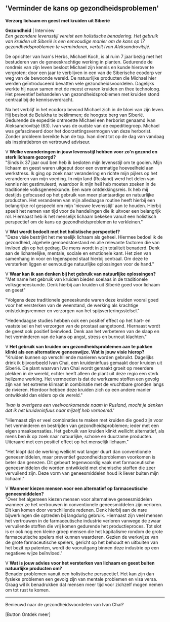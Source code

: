 ## 'Verminder de kans op gezondheidsproblemen'

**Verzorg lichaam en geest met kruiden uit Siberië**

**Gezondheid** | Interview <br>
__Een gezondere levensstijl vereist een holistische benadering. Het gebruik van kruiden uit Siberië is een eenvoudige manier om de kans op 17 gezondheidsproblemen te verminderen_, vertelt Ivan Aleksandrovitsjé._

De oprichter van Ivan's Herbs, Michael Koch, is al ruim 7 jaar bezig met het bestuderen van de geneeskrachtige werking in planten. Gedurende de rondreis van zijn leven besloot Michael zijn kennis en kunde hierover te vergroten; door een jaar te verblijven in een van de Siberische ecodorp ver weg van de bewoonde wereld. De natuurlijke producten die Michael hier werden geïntroduceerd bevatten vele gezondheidsvoordelen. Dagelijks werkte hij nauw samen met de meest ervaren kruiden en thee technoloog. Het preventief behandelen van gezondheidsproblemen met kruiden stond centraal bij de kennisoverdracht. 

Na het verblijf in het ecodorp bevond Michael zich in de bloei van zijn leven. Hij besloot  de Belukha te beklimmen; de hoogste berg van Siberië. Gedurende de expeditie ontmoette Michael een herborist genaamd Ivan Aleksandrovitsjé (63). Ivan was de oudste van de expeditiegroep. Michael was gefascineerd door het doorzettingsvermogen van deze herborist. Zonder probleem bereikte Ivan de top. Ivan dient tot op de dag van vandaag als inspiratiebron en vertrouwd adviseur.

V **Welke veranderingen in jouw levensstijl hebben voor zo'n gezond en sterk lichaam gezorgd?** <br>
"Sinds ik 37 jaar oud ben heb ik besloten mijn levensstijl om te gooien. Mijn lichaam en geest waren uitgeput door een overmatige hoeveelheid aan werkstress. Ik ging op zoek naar verandering en richte mijn pijlers op het veranderen van mijn voeding. In mijn land (Rusland) werd het delen van kennis niet gestimuleerd, waardoor ik mijn heil heb moeten zoeken in de traditionele volksgeneeskunde. Een ware ontdekkingsreis. Ik heb mij destijds gefocused op het gebruik van meer plantaardige en natuurlijke producten. Het veranderen van mijn alledaagse routine heeft hierbij een belangrijke rol gespeeld om mijn 'nieuwe levensstijl' aan te houden. Hierbij speelt het nemen van tijd voor de handelingen die ik uitvoer een belangrijk rol. Hiernaast heb ik het menselijk lichaam bekeken vanuit een holistisch perspectief om de kans op gezondheidsproblemen te verkleinen."

V **Wat wordt bedoelt met het holistische perspectief?** <br> 
"Deze visie bestrijkt het menselijk lichaam als geheel. Hiermee bedoel ik de gezondheid, algehele gemoedstoestand en alle relevante factoren die van invloed zijn op het gedrag. De mens wordt in zijn totaliteit benaderd. Denk aan de lichamelijke, mentale, sociale en emotionele kant. Het zien van samenhang in voor en tegenspoed staat hierbij centraal. Om deze te versterken liggen er eenvoudige natuurlijke oplossingen voor de hand."

V **Waar kan ik aan denken bij het gebruik van natuurlijke oplossingen?** <br>
"Met name het gebruik van kruiden bieden soelaas in de traditionele volksgeneeskunde. Denk hierbij aan kruiden uit Siberië goed voor lichaam en geest"

"Volgens deze traditionele geneeskunde waren deze kruiden vooral goed voor het versterken van de weerstand, de werking als krachtige ontstekingsremmer en verzorgen van het spijsverteringsstelsel."

"Hedendaagse studies hebben ook een positief effect op het hart- en vaatstelsel en het verzorgen van de prostaat aangetoond. Hiernaast wordt de geest ook positief beïnvloed. Denk aan het verbeteren van de slaap en het verminderen van de kans op angst, stress en burnout klachten."

V **Het gebruik van kruiden om gezondheidsproblemen aan te pakken klinkt als een alternatieve geneeswijze. Wat is jouw visie hierop?**<br> 
"Kruiden kunnen op verschillende manieren worden gebruikt. Dagelijks drink ik bijvoorbeeld Ivan Chai, een kruideninfuus gemaakt door kruiden uit Siberië. De plant waarvan Ivan Chai wordt gemaakt groeit op meerdere plekken in de wereld, echter heeft alleen de plant uit deze regio een sterk heilzame werking. Het vermoeden is dat de werkzame stoffen een gevolg zijn van het extreme klimaat in combinatie met de vruchtbare gronden langs de rivieren. Hierdoor hebben deze kruiden zich op een andere manier ontwikkeld dan elders op de wereld."

_'Ivan is overigens een veelvoorkomende naam in Rusland, mocht je denken dat ik het kruideninfuus naar mijzelf heb vernoemd.'_ 

"Hiernaast zijn er veel combinaties te maken met kruiden die goed zijn voor het verminderen en bestrijden van gezondheidsproblemen; ieder met een eigen smaaksensaties. Het gebruik van kruiden klinkt wellicht alternatief, als mens ben ik op zoek naar natuurlijke, schone en duurzame producten. Uiteraard met een positief effect op het menselijk lichaam."

"Het klopt dat de werking wellicht wat langer duurt dan conventionele geneesmiddelen, maar preventief gezondheidsproblemen voorkomen is beter dan genezen. Dit gebeurt tegenwoordig vaak met farmaceutische geneesmiddelen die worden ontwikkeld met chemische stoffen die zeer vervuilend zijn. Deze vorm van geneesmiddelen houd ik liever buiten mijn lichaam."

V **Wanneer kiezen mensen voor een alternatief op farmaceutische geneesmiddelen?** <br>
"Over het algemeen kiezen mensen voor alternatieve geneesmiddelen wanneer ze het vertrouwen in conventionele geneesmiddelen zijn verloren. Dit kan komen door verschillende redenen. Denk hierbij aan de nare bijwerkingen die optreden bij langdurig gebruik. Hiernaast zijn veel mensen het vertrouwen in de farmaceutische industrie verloren vanwege de zwaar vervuilende stoffen die vrij komen gedurende het productieproces. Tot slot is er ook nog een kleine groep mensen die het kapitalisme rondom de grote farmaceutische spelers niet kunnen waarderen. Gezien de werkwijze van de grote farmaceutische spelers, gericht op het behoudt en uitbuiten van het bezit op patenten, wordt de vooruitgang binnen deze industrie op een negatieve wijze beïnvloed."

V **Wat is jouw advies voor het versterken van lichaam en geest buiten natuurlijke producten om?** <br>
Benader problemen vanuit een holistische perspectief. Het kan zijn dan fysieke problemen een gevolg zijn van mentale problemen en visa versa. Graag wil ik benadrukken dat mensen meer tijd voor zichzelf mogen nemen om tot rust te komen. 

--------------------

Benieuwd naar de gezondheidsvoordelen van Ivan Chai?

[Button Ontdek meer] 










